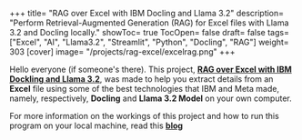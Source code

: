 +++
title= "RAG over Excel with IBM Docling and Llama 3.2"
description= "Perform Retrieval-Augmented Generation (RAG) for Excel files with Llama 3.2 and Docling locally."
showToc= true
TocOpen= false
draft= false
tags= ["Excel", "AI", "Llama3.2", "Streamlit", "Python", "Docling", "RAG"]
weight= 303
[cover]
image= "/projects/rag-excel/excelrag.png"
+++

Hello everyone (if someone's there). This project, **[RAG over Excel with IBM Dockling and Llama 3.2](https://github.com/piktx/excel-rag)**, was made to help you extract details from an **Excel** file using some of the best technologies that IBM and Meta made, namely, respectively, **Docling** and **Llama 3.2 Model** on your own computer. 

For more information on the workings of this project and how to run this program on your local machine, read this **[blog](https://pktx.xyz/posts/rag-over-excel)**